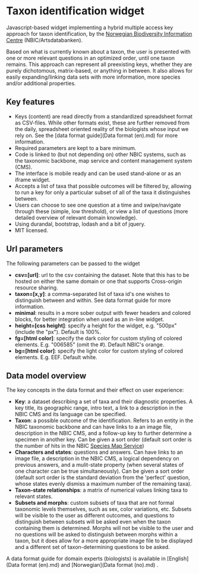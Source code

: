 # Taxon identification widget
Javascript-based widget implementing a hybrid multiple access key approach for taxon identification, by the [Norwegian Biodiversity Information Centre](http://www.artsdatabanken.no) (NBIC/Artsdatabanken).

Based on what is currently known about a taxon, the user is presented with one or more relevant questions in an optimized order, until one taxon remains. This approach can represent all preexisting keys, whether they are purely dichotomous, matrix-based, or anything in between. It also allows for easily expanding/linking data sets with more information, more species and/or additional properties.

## Key features
- Keys (content) are read directly from a standardized spreadsheet format as CSV-files. While other formats exist, these are further removed from the daily, spreadsheet oriented reality of the biologists whose input we rely on. See the [data format guide](Data format (en).md) for more information.
- Required parameters are kept to a bare minimum.
- Code is linked to (but not depending on) other NBIC systems, such as the taxonomic backbone, map service and content management system (CMS).
- The interface is mobile ready and can be used stand-alone or as an iframe widget.
- Accepts a list of taxa that possible outcomes will be filtered by, allowing to run a key for only a particular subset of all of the taxa it distinguishes between.
- Users can choose to see one question at a time and swipe/navigate through these (simple, low threshold), or view a list of questions (more detailed overview of relevant domain knowledge).
- Using durandal, bootstrap, lodash and a bit of jquery.
- MIT licensed.

## Url parameters
The following parameters can be passed to the widget
- **csv=[url]**: url to the csv containing the dataset. Note that this has to be hosted on either the same domain or one that supports Cross-origin resource sharing.
- **taxon=[x,y]**: a comma-separated list of taxa id's one wishes to distinguish between and within. See data format guide for more information.
- **minimal**: results in a more sober output with fewer headers and colored blocks, for better integration when used as an in-line widget.
- **height=[css height]**: specify a height for the widget, e.g. "500px" (include the "px"). Default is 100%.
- **fg=[html color]**: specify the dark color for custom styling of colored elements. E.g. "006585" (omit the #). Default NBIC's orange.
- **bg=[html color]**: specify the light color for custom styling of colored elements. E.g. EEF. Default white.

## Data model overview
The key concepts in the data format and their effect on user experience:
- **Key**: a dataset describing a set of taxa and their diagnostic properties. A key title, its geographic range, intro text, a link to a description in the NBIC CMS and its language can be specified.
- **Taxon**: a possible outcome of the identification. Refers to an entity in the NBIC taxonomic backbone and can have links to a an image file, description in the NBIC CMS, and a follow-up key to further determine a specimen in another key. Can be given a sort order (default sort order is the number of hits in the NBIC [Species Map Service](http://artskart.artsdatabanken.no))
- **Characters and states**: questions and answers. Can have links to an image file, a description in the NBIC CMS, a logical dependency on previous answers, and a mulit-state property (when several states of one character can be true simultaneously). Can be given a sort order (default sort order is the standard deviation from the 'perfect' question, whose states evenly dismiss a maximum number of the remaining taxa).
- **Taxon-state relationships**: a matrix of numerical values linking taxa to relevant states.
- **Subsets and morphs**: custom subsets of taxa that are not formal taxonomic levels themselves, such as sex, color variations, etc. Subsets will be visible to the user as different outcomes, and questions to distinguish between subsets will be asked even when the taxon containing them is determined. Morphs will not be visible to the user and no questions will be asked to distinguish between morphs within a taxon, but it does allow for a more appropriate image file to be displayed and a different set of taxon-determining questions to be asked.

A data format guide for domain experts (biologists) is available in [English](Data format (en).md)  and [Norwegian](Data format (no).md) .
